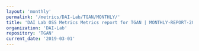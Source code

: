 ```yaml
---
layout: 'monthly'
permalink: '/metrics/DAI-Lab/TGAN/MONTHLY/'
title: 'DAI Lab OSS Metrics Metrics report for TGAN | MONTHLY-REPORT-2019-03-01'
organization: 'DAI-Lab'
repository: 'TGAN'
current_date: '2019-03-01'
---
```

